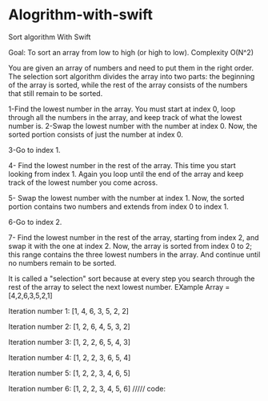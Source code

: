 # Alogrithm-with-swift
Sort algorithm With Swift 

Goal: To sort an array from low to high (or high to low). Complexity O(N^2) 

You are given an array of numbers and need to put them in the right order. The selection sort algorithm divides the array into two parts: the beginning of the array is sorted, while the rest of the array consists of the numbers that still remain to be sorted. 

1-Find the lowest number in the array. You must start at index 0, loop through all the numbers in the array, and keep track of what the lowest number is.
 2-Swap the lowest number with the number at index 0. Now, the sorted portion consists of just the number at index 0.

 3-Go to index 1.

 4- Find the lowest number in the rest of the array. This time you start looking from index 1. Again you loop until the end of the array and keep track of the lowest number you come across.

 5- Swap the lowest number with the number at index 1. Now, the sorted portion contains two numbers and extends from index 0 to index 1.

 6-Go to index 2. 

7- Find the lowest number in the rest of the array, starting from index 2, and swap it with the one at index 2. Now, the array is sorted from index 0 to 2; this range contains the three lowest numbers in the array. And continue until no numbers remain to be sorted.

It is called a "selection" sort because at every step you search through the rest of the array to select the next lowest number. 
EXample Array = [4,2,6,3,5,2,1]

Iteration number 1: [1, 4, 6, 3, 5, 2, 2] 

Iteration number 2: [1, 2, 6, 4, 5, 3, 2] 

Iteration number 3: [1, 2, 2, 6, 5, 4, 3] 

Iteration number 4: [1, 2, 2, 3, 6, 5, 4] 

Iteration number 5: [1, 2, 2, 3, 4, 6, 5]

Iteration number 6: [1, 2, 2, 3, 4, 5, 6]
/////
code:
